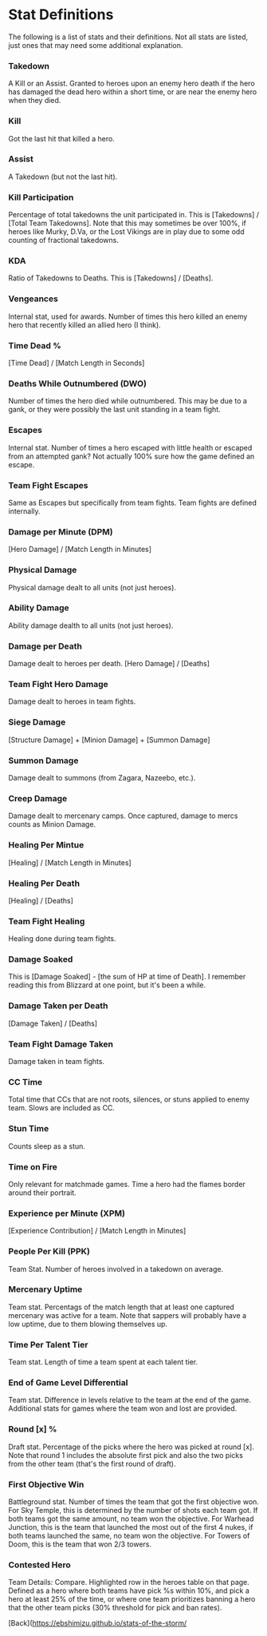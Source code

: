 # Stat Definitions

The following is a list of stats and their definitions. Not all stats are listed, just ones that may need some additional explanation.

### Takedown
A Kill or an Assist. Granted to heroes upon an enemy hero death if the hero has damaged the dead hero within a short time, or are near the enemy hero when they died.

### Kill
Got the last hit that killed a hero.

### Assist
A Takedown (but not the last hit).

### Kill Participation
Percentage of total takedowns the unit participated in. This is [Takedowns] / [Total Team Takedowns]. Note that this may sometimes be over 100%, if heroes like Murky, D.Va, or the Lost Vikings are in play due to some odd counting of fractional takedowns.

### KDA
Ratio of Takedowns to Deaths. This is [Takedowns] / [Deaths].

### Vengeances
Internal stat, used for awards. Number of times this hero killed an enemy hero that recently killed an allied hero (I think).

### Time Dead %
[Time Dead] / [Match Length in Seconds]

### Deaths While Outnumbered (DWO)
Number of times the hero died while outnumbered. This may be due to a gank, or they were possibly the last unit standing in a team fight.

### Escapes
Internal stat. Number of times a hero escaped with little health or escaped from an attempted gank? Not actually 100% sure how the game defined an escape.

### Team Fight Escapes
Same as Escapes but specifically from team fights. Team fights are defined internally.

### Damage per Minute (DPM)
[Hero Damage] / [Match Length in Minutes]

### Physical Damage
Physical damage dealt to all units (not just heroes).

### Ability Damage
Ability damage dealth to all units (not just heroes).

### Damage per Death
Damage dealt to heroes per death. [Hero Damage] / [Deaths]

### Team Fight Hero Damage
Damage dealt to heroes in team fights.

### Siege Damage
[Structure Damage] + [Minion Damage] + [Summon Damage]

### Summon Damage
Damage dealt to summons (from Zagara, Nazeebo, etc.).

### Creep Damage
Damage dealt to mercenary camps. Once captured, damage to mercs counts as Minion Damage.

### Healing Per Mintue
[Healing] / [Match Length in Minutes]

### Healing Per Death
[Healing] / [Deaths]

### Team Fight Healing
Healing done during team fights.

### Damage Soaked
This is [Damage Soaked] - [the sum of HP at time of Death]. I remember reading this from Blizzard at one point, but it's been a while.

### Damage Taken per Death
[Damage Taken] / [Deaths]

### Team Fight Damage Taken
Damage taken in team fights.

### CC Time
Total time that CCs that are not roots, silences, or stuns applied to enemy team. Slows are included as CC.

### Stun Time
Counts sleep as a stun.

### Time on Fire
Only relevant for matchmade games. Time a hero had the flames border around their portrait.

### Experience per Minute (XPM)
[Experience Contribution] / [Match Length in Minutes]

### People Per Kill (PPK)
Team Stat. Number of heroes involved in a takedown on average.

### Mercenary Uptime
Team stat. Percentags of the match length that at least one captured mercenary was active for a team. Note that sappers will probably have a low uptime, due to them blowing themselves up.

### Time Per Talent Tier
Team stat. Length of time a team spent at each talent tier.

### End of Game Level Differential
Team stat. Difference in levels relative to the team at the end of the game. Additional stats for games where the team won and lost are provided.

### Round [x] %
Draft stat. Percentage of the picks where the hero was picked at round [x]. Note that round 1 includes the absolute first pick and also the two picks from the other team (that's the first round of draft).

### First Objective Win
Battleground stat. Number of times the team that got the first objective won. For Sky Temple, this is determined by the number of shots each team got. If both teams got the same amount, no team won the objective. For Warhead Junction, this is the team that launched the most out of the first 4 nukes, if both teams launched the same, no team won the objective. For Towers of Doom, this is the team that won 2/3 towers.

### Contested Hero
Team Details: Compare. Highlighted row in the heroes table on that page. Defined as a hero where both teams have pick %s within 10%, and pick a hero at least 25% of the time, or where one team prioritizes banning a hero that the other team picks (30% threshold for pick and ban rates).

[Back](https://ebshimizu.github.io/stats-of-the-storm/
